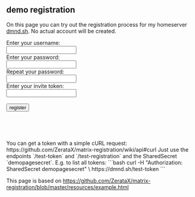 ## demo registration

On this page you can try out the registration process for my homeserver [dmnd.sh](https://dmnd.sh).
No actual account will be created.


<form id="registration" action="https://dmnd.sh/test-register" method="post">
  <label for="username"> Enter your username:</label><br>
  <input id="username" name="username" type="text" required pattern="^@?[a-zA-Z_\-=\.\/0-9]+(:dmnd\.sh)?$" required minlength="1" maxlength="200">
  <br>
  <label for="password">Enter your password:</label><br>
  <input id="password" name="password" type="password" required minlength="8" maxlength="128">
  <br>
  <label for="confirm_password">Repeat your password:</label><br>
  <input id="confirm_password" name="confirm" type="password" required>
  <br>
  <label for="token">Enter your invite token:</label><br>
  <input id="token" name="token" type="text" required pattern="^([A-Z][a-z]+)+$">
  <br><br>
  <input id="register" type="submit" value="register">
</form>
<pre class="highlight">
  <code id="response">
 </code>
</pre>
<br>
You can get a token with a simple cURL request: https://github.com/ZerataX/matrix-registration/wiki/api#curl
Just use the endpoints `/test-token` and `/test-registration` and the SharedSecret `demopagesecret`.
E.g. to list all tokens:
```bash
curl -H "Authorization: SharedSecret demopagesecret" \
     https://dmnd.sh/test-token
```

This page is based on https://github.com/ZerataX/matrix-registration/blob/master/resources/example.html

 <script src="demo.js"></script>
